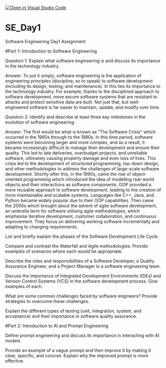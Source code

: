 [![Open in Visual Studio Code](https://classroom.github.com/assets/open-in-vscode-2e0aaae1b6195c2367325f4f02e2d04e9abb55f0b24a779b69b11b9e10269abc.svg)](https://classroom.github.com/online_ide?assignment_repo_id=15606165&assignment_repo_type=AssignmentRepo)
# SE_Day1
Software Engineering Day1 Assignment

#Part 1: Introduction to Software Engineering

Question 1: Explain what software engineering is and discuss its importance in the technology industry.

Answer: To put it simply, software engineering is the application of engineering principles (discipline, so to speak) to software development (including its design, testing, and maintenance). In this lies its importance to the technology industry. For example, thanks to the disciplined approach to software development, more secure software systems that are resistant to attacks and protect sensitive data are built. Not just that, but well-engineered software is far easier to maintain, update, and modify over time.

Question 2: Identify and describe at least three key milestones in the evolution of software engineering.

Answer: The first would be what is known as "The Software Crisis" which occurred in the 1960s through to the 1980s. In this time period, software systems were becoming larger and more complex, and as a result, it became increasingly difficult to manage their development and ensure their quality. This led to late deliveries, overbudget projects, and unreliable software, ultimately causing property damage and even loss of lives. This crisis led to the development of structured programming, top-down design, and other methodologies to address the challenges of large-scale software development. Shortly after this, in the 1990s, came the rise of object-oriented programming which introduced the idea of modelling real-world objects and their interactions as software components. OOP provided a more reusable approach to software development, leading to the creation of more maintainable and scalable systems. Languages like C++, Java, and Python became widely popular due to their OOP capabilities. Then came the 2000s which brought about the advent of agile software development, an umbrella term for software utilising agile methodologies, which emphasise iterative development, customer collaboration, and continuous improvement. They focus on delivering working software incrementally and adapting to changing requirements.

List and briefly explain the phases of the Software Development Life Cycle.


Compare and contrast the Waterfall and Agile methodologies. Provide examples of scenarios where each would be appropriate.


Describe the roles and responsibilities of a Software Developer, a Quality Assurance Engineer, and a Project Manager in a software engineering team.


Discuss the importance of Integrated Development Environments (IDEs) and Version Control Systems (VCS) in the software development process. Give examples of each.


What are some common challenges faced by software engineers? Provide strategies to overcome these challenges.


Explain the different types of testing (unit, integration, system, and acceptance) and their importance in software quality assurance.


#Part 2: Introduction to AI and Prompt Engineering


Define prompt engineering and discuss its importance in interacting with AI models.


Provide an example of a vague prompt and then improve it by making it clear, specific, and concise. Explain why the improved prompt is more effective.
